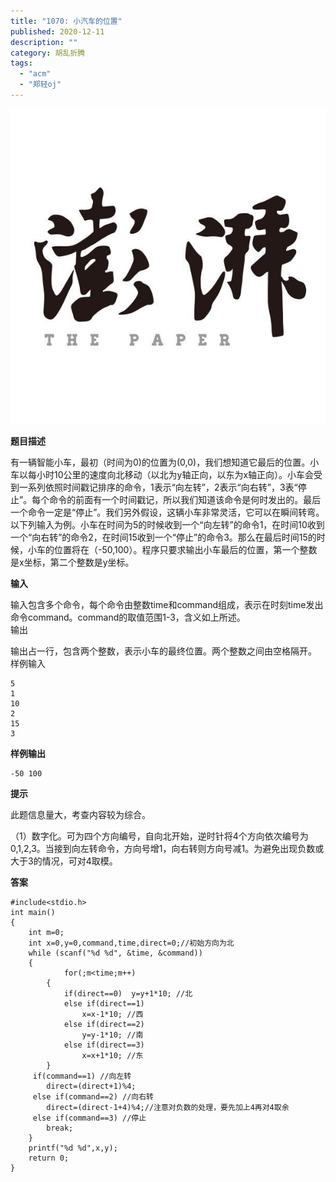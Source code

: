 ```yaml
---
title: "1070: 小汽车的位置"
published: 2020-12-11
description: ""
category: 胡乱折腾
tags: 
  - "acm"
  - "郑轻oj"
---
```


![](assets/wxsync-2020-07-8de4bc7bd2839f9ac008f25a48b7fbf6.jpeg)

**题目描述**

有一辆智能小车，最初（时间为0)的位置为(0,0)，我们想知道它最后的位置。小车以每小时10公里的速度向北移动（以北为y轴正向，以东为x轴正向）。小车会受到一系列依照时间戳记排序的命令，1表示“向左转”，2表示“向右转”，3表“停止”。每个命令的前面有一个时间戳记，所以我们知道该命令是何时发出的。最后一个命令一定是“停止”。我们另外假设，这辆小车非常灵活，它可以在瞬间转弯。  
以下列输入为例。小车在时间为5的时候收到一个“向左转”的命令1，在时间10收到一个“向右转”的命令2，在时间15收到一个“停止”的命令3。那么在最后时间15的时候，小车的位置将在（-50,100）。程序只要求输出小车最后的位置，第一个整数是x坐标，第二个整数是y坐标。

**输入**

输入包含多个命令，每个命令由整数time和command组成，表示在时刻time发出命令command。command的取值范围1-3，含义如上所述。  
输出

输出占一行，包含两个整数，表示小车的最终位置。两个整数之间由空格隔开。  
样例输入 

```
5
1 
10 
2 
15 
3
```

**样例输出**

```
-50 100

```

**提示**

此题信息量大，考查内容较为综合。

（1）数字化。可为四个方向编号，自向北开始，逆时针将4个方向依次编号为0,1,2,3。当接到向左转命令，方向号增1，向右转则方向号减1。为避免出现负数或大于3的情况，可对4取模。

**答案**

```
#include<stdio.h>
int main()
{
    int m=0;
    int x=0,y=0,command,time,direct=0;//初始方向为北
    while (scanf("%d %d", &time, &command))
    {
            for(;m<time;m++)
        {
            if(direct==0)  y=y+1*10; //北
            else if(direct==1)
                x=x-1*10; //西
            else if(direct==2)
                y=y-1*10; //南
            else if(direct==3)
                x=x+1*10; //东
        }
     if(command==1) //向左转
        direct=(direct+1)%4;
     else if(command==2) //向右转
        direct=(direct-1+4)%4;//注意对负数的处理，要先加上4再对4取余
     else if(command==3) //停止
        break;
    }
    printf("%d %d",x,y);
    return 0;
}
```
